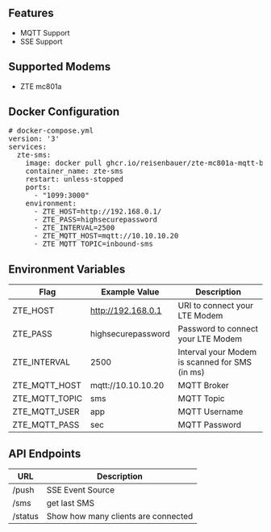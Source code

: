 ## Features
 - MQTT Support
 - SSE Support

## Supported Modems
 - ZTE mc801a

## Docker Configuration
<pre>
# docker-compose.yml
version: '3'
services:
  zte-sms:
    image: docker pull ghcr.io/reisenbauer/zte-mc801a-mqtt-bridge:main
    container_name: zte-sms
    restart: unless-stopped
    ports:
      - "1099:3000"
    environment:
      - ZTE_HOST=http://192.168.0.1/
      - ZTE_PASS=highsecurepassword
      - ZTE_INTERVAL=2500
      - ZTE_MQTT_HOST=mqtt://10.10.10.20
      - ZTE_MQTT_TOPIC=inbound-sms
</pre>

## Environment Variables
| Flag  | Example Value  | Description  |
|---|---|---|
| ZTE_HOST  | http://192.168.0.1  | URI to connect your LTE Modem  |   |   |
| ZTE_PASS  | highsecurepassword  | Password to connect your LTE Modem  |   |   |
| ZTE_INTERVAL  |2500  | Interval your Modem is scanned for SMS (in ms)  |   |   |
| ZTE_MQTT_HOST  | mqtt://10.10.10.20  | MQTT Broker  |   |   |
| ZTE_MQTT_TOPIC  | sms  | MQTT Topic  |   |   |
| ZTE_MQTT_USER  | app  | MQTT Username  |   |   |
| ZTE_MQTT_PASS  | sec  | MQTT Password  |   |   |

## API Endpoints
| URL  | Description  |
|---|---|
| /push | SSE Event Source
| /sms | get last SMS |
| /status | Show how many clients are connected
